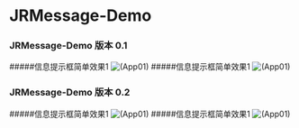 # JRMessage-Demo
### JRMessage-Demo 版本 0.1
#####信息提示框简单效果1
![(App01)](http://images2015.cnblogs.com/blog/757453/201512/757453-20151229224608510-977962469.gif)
#####信息提示框简单效果1
![(App01)](http://images2015.cnblogs.com/blog/757453/201512/757453-20151229224910932-1650552330.gif)

### JRMessage-Demo 版本 0.2
#####信息提示框简单效果1
![(App01)](http://images2015.cnblogs.com/blog/757453/201512/757453-20151230165913307-1756669393.gif)
#####信息提示框简单效果1
![(App01)](http://images2015.cnblogs.com/blog/757453/201512/757453-20151230165930026-11574586.gif)
